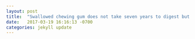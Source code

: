 ```yaml
---
layout: post
title:  "Swallowed chewing gum does not take seven years to digest but rather passes through the digestive system intact. || https://www.scientificamerican.com/article/fact-or-fiction-chewing-gum-takes-seven-years-to-digest/"
date:   2017-03-19 16:16:13 -0700
categories: jekyll update
---
```

